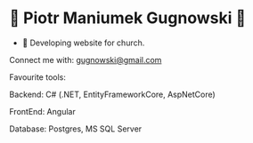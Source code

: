 # 👋 Piotr Maniumek Gugnowski 👋

  * 🔭 Developing website for church.
 
Connect me with:
gugnowski@gmail.com

Favourite tools:

Backend: C# (.NET, EntityFrameworkCore, AspNetCore)

FrontEnd: Angular

Database: Postgres, MS SQL Server
